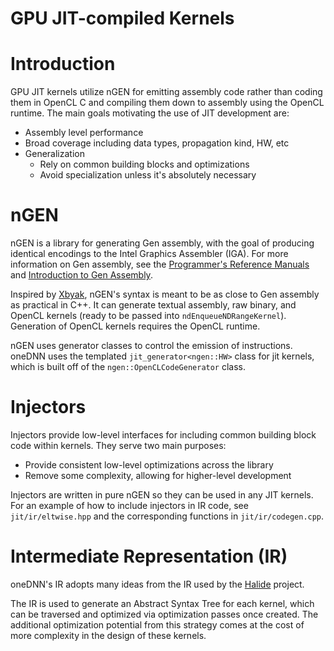 GPU JIT-compiled Kernels
===========================================

# Introduction

GPU JIT kernels utilize nGEN for emitting assembly code rather than coding them
in OpenCL C and compiling them down to assembly using the OpenCL runtime. The
main goals motivating the use of JIT development are:
- Assembly level performance
- Broad coverage including data types, propagation kind, HW, etc
- Generalization
    - Rely on common building blocks and optimizations
    - Avoid specialization unless it's absolutely necessary

# nGEN
nGEN is a library for generating Gen assembly, with the goal of producing
identical encodings to the Intel Graphics Assembler (IGA). For more information
on Gen assembly, see the [Programmer's Reference Manuals](https://www.intel.com/content/www/us/en/docs/graphics-for-linux/developer-reference/1-0/overview.html) and
[Introduction to Gen Assembly](https://www.intel.com/content/www/us/en/developer/articles/technical/introduction-to-gen-assembly.html).

Inspired by [Xbyak](https://github.com/herumi/xbyak), nGEN's syntax is meant to be as close to Gen assembly as
practical in C++. It can generate textual assembly, raw binary, and OpenCL
kernels (ready to be passed into `ndEnqueueNDRangeKernel`). Generation of OpenCL
kernels requires the OpenCL runtime.

nGEN uses generator classes to control the emission of instructions. oneDNN uses
the templated `jit_generator<ngen::HW>` class for jit kernels, which is built
off of the `ngen::OpenCLCodeGenerator` class.

# Injectors
Injectors provide low-level interfaces for including common building block code
within kernels. They serve two main purposes:
- Provide consistent low-level optimizations across the library
- Remove some complexity, allowing for higher-level development

Injectors are written in pure nGEN so they can be used in any JIT kernels. For
an example of how to include injectors in IR code, see `jit/ir/eltwise.hpp`
and the corresponding functions in `jit/ir/codegen.cpp`.

# Intermediate Representation (IR)

oneDNN's IR adopts many ideas from the IR used by the [Halide](https://halide-lang.org/) project.

The IR is used to generate an Abstract Syntax Tree for each kernel, which can be
traversed and optimized via optimization passes once created. The additional
optimization potential from this strategy comes at the cost of more complexity
in the design of these kernels.